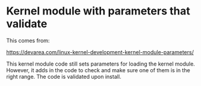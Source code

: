 # Kernel module with parameters that validate

This comes from:

https://devarea.com/linux-kernel-development-kernel-module-parameters/


This kernel module code still sets parameters for loading the kernel module. However, it adds in the code to check and make sure one of them is in the right range.  The code is validated upon install.